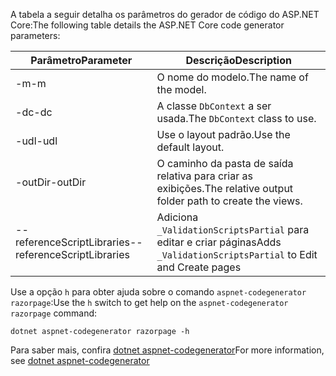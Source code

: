 <a name="codegenerator"></a> <span data-ttu-id="329d3-101">A tabela a seguir detalha os parâmetros do gerador de código do ASP.NET Core:</span><span class="sxs-lookup"><span data-stu-id="329d3-101">The following table details the ASP.NET Core code generator parameters:</span></span>

| <span data-ttu-id="329d3-102">Parâmetro</span><span class="sxs-lookup"><span data-stu-id="329d3-102">Parameter</span></span>               | <span data-ttu-id="329d3-103">Descrição</span><span class="sxs-lookup"><span data-stu-id="329d3-103">Description</span></span>|
| ----------------- | ------------ |
| <span data-ttu-id="329d3-104">-m</span><span class="sxs-lookup"><span data-stu-id="329d3-104">-m</span></span>  | <span data-ttu-id="329d3-105">O nome do modelo.</span><span class="sxs-lookup"><span data-stu-id="329d3-105">The name of the model.</span></span> |
| <span data-ttu-id="329d3-106">-dc</span><span class="sxs-lookup"><span data-stu-id="329d3-106">-dc</span></span>  | <span data-ttu-id="329d3-107">A classe `DbContext` a ser usada.</span><span class="sxs-lookup"><span data-stu-id="329d3-107">The `DbContext` class to use.</span></span> |
| <span data-ttu-id="329d3-108">-udl</span><span class="sxs-lookup"><span data-stu-id="329d3-108">-udl</span></span> | <span data-ttu-id="329d3-109">Use o layout padrão.</span><span class="sxs-lookup"><span data-stu-id="329d3-109">Use the default layout.</span></span> |
| <span data-ttu-id="329d3-110">-outDir</span><span class="sxs-lookup"><span data-stu-id="329d3-110">-outDir</span></span> | <span data-ttu-id="329d3-111">O caminho da pasta de saída relativa para criar as exibições.</span><span class="sxs-lookup"><span data-stu-id="329d3-111">The relative output folder path to create the views.</span></span> |
| <span data-ttu-id="329d3-112">--referenceScriptLibraries</span><span class="sxs-lookup"><span data-stu-id="329d3-112">--referenceScriptLibraries</span></span> | <span data-ttu-id="329d3-113">Adiciona `_ValidationScriptsPartial` para editar e criar páginas</span><span class="sxs-lookup"><span data-stu-id="329d3-113">Adds `_ValidationScriptsPartial` to Edit and Create pages</span></span> |

<span data-ttu-id="329d3-114">Use a opção `h` para obter ajuda sobre o comando `aspnet-codegenerator razorpage`:</span><span class="sxs-lookup"><span data-stu-id="329d3-114">Use the `h` switch to get help on the `aspnet-codegenerator razorpage` command:</span></span>

```dotnetcli
dotnet aspnet-codegenerator razorpage -h
```

<span data-ttu-id="329d3-115">Para saber mais, confira [dotnet aspnet-codegenerator](xref:fundamentals/tools/dotnet-aspnet-codegenerator)</span><span class="sxs-lookup"><span data-stu-id="329d3-115">For more information, see [dotnet aspnet-codegenerator](xref:fundamentals/tools/dotnet-aspnet-codegenerator)</span></span> 